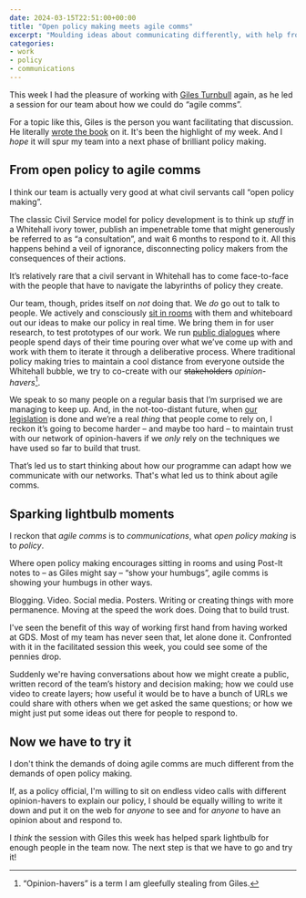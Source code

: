```yaml
---
date: 2024-03-15T22:51:00+00:00
title: "Open policy making meets agile comms"
excerpt: "Moulding ideas about communicating differently, with help from an expert."
categories:
- work
- policy
- communications
---
```


This week I had the pleasure of working with [Giles Turnbull](//gilest.org) again, as he led a session for our team about how we could do “agile comms”.

For a topic like this, Giles is the person you want facilitating that discussion. He literally [wrote the book](https://agilecommshandbook.com) on it. It's been the highlight of my week. And I *hope* it will spur my team into a next phase of brilliant policy making.

## From open policy to agile comms

I think our team is actually very good at what civil servants call “open policy making”. 

The classic Civil Service model for policy development is to think up *stuff* in a Whitehall ivory tower, publish an impenetrable tome that might generously be referred to as “a consultation”, and wait 6 months to respond to it. All this happens behind a veil of ignorance, disconnecting policy makers from the consequences of their actions.

It’s relatively rare that a civil servant in Whitehall has to come face-to-face with the people that have to navigate the labyrinths of policy they create.

Our team, though, prides itself on *not* doing that. We *do* go out to talk to people. We actively and consciously [sit in rooms](https://www.linkedin.com/posts/graham-francis-8aa80313_dsit-digitalidentity-activity-7162411050959552512-pEL8) with them and whiteboard out our ideas to make our policy in real time. We bring them in for user research, to test prototypes of our work. We run [public dialogues](https://www.gov.uk/government/publications/public-dialogue-on-trust-in-digital-identity-services) where people spend days of their time pouring over what we’ve come up with and work with them to iterate it through a deliberative process. Where traditional policy making tries to maintain a cool distance from everyone outside the Whitehall bubble, we try to co-create with our ~~stakeholders~~ *opinion-havers*[^opinion-havers].

[^opinion-havers]: “Opinion-havers” is a term I am gleefully stealing from Giles.

We speak to so many people on a regular basis that I’m surprised we are managing to keep up. And, in the not-too-distant future, when [our legislation](https://bills.parliament.uk/bills/3430) is done and we’re a real *thing* that people come to rely on, I reckon it’s going to become harder – and maybe too hard – to maintain trust with our network of opinion-havers if we *only* rely on the techniques we have used so far to build that trust.

That’s led us to start thinking about how our programme can adapt how we communicate with our networks. That's what led us to think about agile comms.

## Sparking lightbulb moments

I reckon that *agile comms* is to *communications*, what *open policy making* is to *policy*. 

Where open policy making encourages sitting in rooms and using Post-It notes to – as Giles might say – “show your humbugs”, agile comms is showing your humbugs in other ways. 

Blogging. Video. Social media. Posters. Writing or creating things with more permanence. Moving at the speed the work does. Doing that to build trust.

I've seen the benefit of this way of working first hand from having worked at GDS. Most of my team has never seen that, let alone done it. Confronted with it in the facilitated session this week, you could see some of the pennies drop. 

Suddenly we're having conversations about how we might create a public, written record of the team’s history and decision making; how we could use video to create layers; how useful it would be to have a bunch of URLs we could share with others when we get asked the same questions; or how we might just put some ideas out there for people to respond to.

## Now we have to try it

I don't think the demands of doing agile comms are much different from the demands of open policy making. 

If, as a policy official, I'm willing to sit on endless video calls with different opinion-havers to explain our policy, I should be equally willing to write it down and put it on the web for *anyone* to see and for *anyone* to have an opinion about and respond to.

I *think* the session with Giles this week has helped spark lightbulb for enough people in the team now. The next step is that we have to go and try it!